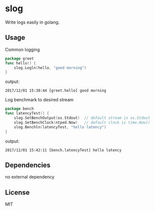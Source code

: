 slog
====
Write logs easily in golang.

Usage
----
Common logging
```go
package greet
func hello() {
    slog.Logln(hello, "good morning")
}
```
output:
```
2017/12/01 15:38:44 [greet.hello] good morning
```

Log benchmark to desired stream
```go
package bench
func latencyTest() {
    slog.SetBenchOutput(os.Stdout)  // default stream is os.Stdout
    slog.SetBenchClock(ntped.Now)   // default clock is time.Now()
    slog.Benchln(latencyTest, "hello latency")
}
```
output:
```
2017/12/01 15:42:11 [bench.latencyTest] hello latency
```

Dependencies
----
no external dependency

License
----
MIT
